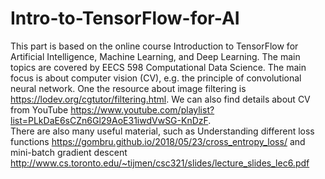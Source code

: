 # Intro-to-TensorFlow-for-AI

This part is based on the online course Introduction to TensorFlow for Artificial Intelligence, Machine Learning, and Deep Learning. The main topics are covered by EECS 598 Computational Data Science. The main focus is about computer vision (CV), e.g. the principle of convolutional neural network. One the resource about image filtering is https://lodev.org/cgtutor/filtering.html. We can also find details about CV from YouTube https://www.youtube.com/playlist?list=PLkDaE6sCZn6Gl29AoE31iwdVwSG-KnDzF.   
There are also many useful material, such as Understanding different loss functions https://gombru.github.io/2018/05/23/cross_entropy_loss/ and mini-batch gradient descent http://www.cs.toronto.edu/~tijmen/csc321/slides/lecture_slides_lec6.pdf
